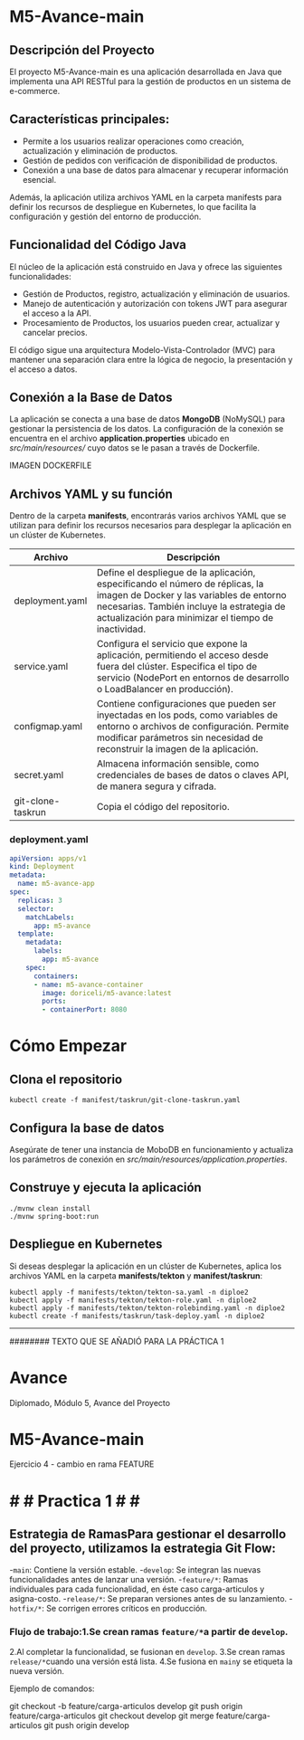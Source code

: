 # M5-Avance-main
## Descripción del Proyecto

El proyecto M5-Avance-main es una aplicación desarrollada en Java que implementa una API RESTful para la gestión de productos en un sistema de e-commerce.

## Características principales:
- Permite a los usuarios realizar operaciones como creación, actualización y eliminación de productos.
- Gestión de pedidos con verificación de disponibilidad de productos.
- Conexión a una base de datos para almacenar y recuperar información esencial.

Además, la aplicación utiliza archivos YAML en la carpeta manifests para definir los recursos de despliegue en Kubernetes, lo que facilita la configuración y gestión del entorno de producción.

## Funcionalidad del Código Java
El núcleo de la aplicación está construido en Java y ofrece las siguientes funcionalidades:

- Gestión de Productos, registro, actualización y eliminación de usuarios.
- Manejo de autenticación y autorización con tokens JWT para asegurar el acceso a la API.
- Procesamiento de Productos, los usuarios pueden crear, actualizar y cancelar precios.

El código sigue una arquitectura Modelo-Vista-Controlador (MVC) para mantener una separación clara entre la lógica de negocio, la presentación y el acceso a datos.

## Conexión a la Base de Datos
La aplicación se conecta a una base de datos **MongoDB** (NoMySQL) para gestionar la persistencia de los datos. La configuración de la conexión se encuentra en el archivo **application.properties** ubicado en *src/main/resources/* cuyo datos se le pasan a través de Dockerfile.

IMAGEN DOCKERFILE

## Archivos YAML y su función
Dentro de la carpeta **manifests**, encontrarás varios archivos YAML que se utilizan para definir los recursos necesarios para desplegar la aplicación en un clúster de Kubernetes.

| Archivo |	Descripción |
|---------|-------------|
|deployment.yaml|	Define el despliegue de la aplicación, especificando el número de réplicas, la imagen de Docker y las variables de entorno necesarias. También incluye la estrategia de actualización para minimizar el tiempo de inactividad.|
|service.yaml	|Configura el servicio que expone la aplicación, permitiendo el acceso desde fuera del clúster. Especifica el tipo de servicio (NodePort en entornos de desarrollo o LoadBalancer en producción).|
|configmap.yaml	|Contiene configuraciones que pueden ser inyectadas en los pods, como variables de entorno o archivos de configuración. Permite modificar parámetros sin necesidad de reconstruir la imagen de la aplicación.|
|secret.yaml|	Almacena información sensible, como credenciales de bases de datos o claves API, de manera segura y cifrada.|
|git-clone-taskrun|Copia el código del repositorio.|


### deployment.yaml
```yaml
apiVersion: apps/v1
kind: Deployment
metadata:
  name: m5-avance-app
spec:
  replicas: 3
  selector:
    matchLabels:
      app: m5-avance
  template:
    metadata:
      labels:
        app: m5-avance
    spec:
      containers:
      - name: m5-avance-container
        image: doriceli/m5-avance:latest
        ports:
        - containerPort: 8080
```
# Cómo Empezar

## Clona el repositorio
```
kubectl create -f manifest/taskrun/git-clone-taskrun.yaml
```
## Configura la base de datos
Asegúrate de tener una instancia de MoboDB en funcionamiento y actualiza los parámetros de conexión en *src/main/resources/application.properties*.

## Construye y ejecuta la aplicación
```
./mvnw clean install
./mvnw spring-boot:run
```
## Despliegue en Kubernetes

Si deseas desplegar la aplicación en un clúster de Kubernetes, aplica los archivos YAML en la carpeta **manifests/tekton** y **manifest/taskrun**:

```
kubectl apply -f manifests/tekton/tekton-sa.yaml -n diploe2
kubectl apply -f manifests/tekton/tekton-role.yaml -n diploe2
kubectl apply -f manifests/tekton/tekton-rolebinding.yaml -n diploe2
kubectl create -f manifests/taskrun/task-deploy.yaml -n diploe2
```



--------------------------------------------------------------------
######## TEXTO QUE SE AÑADIÓ PARA LA PRÁCTICA 1
# Avance
Diplomado, Módulo 5, Avance del Proyecto

# M5-Avance-main

Ejercicio 4 - cambio en rama FEATURE

# # # Practica 1 # # #

## Estrategia de RamasPara gestionar el desarrollo del proyecto, utilizamos la estrategia **Git Flow**:

-`main`: Contiene la versión estable.
-`develop`: Se integran las nuevas funcionalidades antes de lanzar una versión.
-`feature/*`: Ramas individuales para cada funcionalidad, en éste caso carga-articulos y asigna-costo.
-`release/*`: Se preparan versiones antes de su lanzamiento.
-`hotfix/*`: Se corrigen errores críticos en producción.

### Flujo de trabajo:1.Se crean ramas `feature/*`a partir de `develop`.

2.Al completar la funcionalidad, se fusionan en `develop`.
3.Se crean ramas `release/*`cuando una versión está lista.
4.Se fusiona en `main`y se etiqueta la nueva versión.

Ejemplo de comandos:

git checkout -b feature/carga-articulos develop
git push origin feature/carga-articulos
git checkout develop
git merge feature/carga-articulos
git push origin develop


